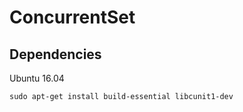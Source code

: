 # ConcurrentSet

## Dependencies

Ubuntu 16.04

`sudo apt-get install build-essential libcunit1-dev`
